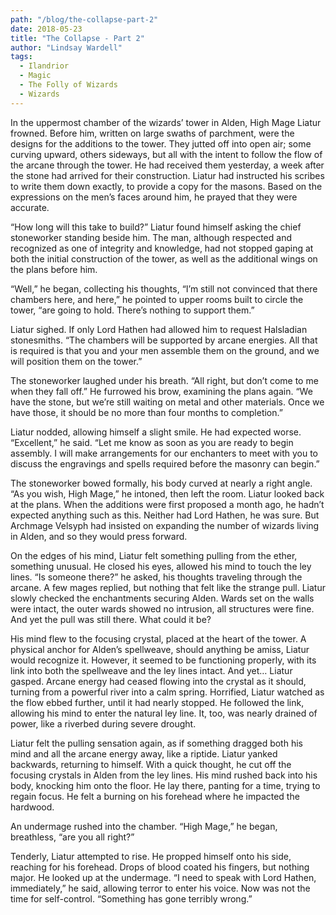 ```yaml
---
path: "/blog/the-collapse-part-2"
date: 2018-05-23
title: "The Collapse - Part 2"
author: "Lindsay Wardell"
tags:
  - Ilandrior
  - Magic
  - The Folly of Wizards
  - Wizards
---
```

In the uppermost chamber of the wizards’ tower in Alden, High Mage Liatur frowned. Before him, written on large swaths of parchment, were the designs for the additions to the tower. They jutted off into open air; some curving upward, others sideways, but all with the intent to follow the flow of the arcane through the tower. He had received them yesterday, a week after the stone had arrived for their construction. Liatur had instructed his scribes to write them down exactly, to provide a copy for the masons. Based on the expressions on the men’s faces around him, he prayed that they were accurate.

“How long will this take to build?” Liatur found himself asking the chief stoneworker standing beside him. The man, although respected and recognized as one of integrity and knowledge, had not stopped gaping at both the initial construction of the tower, as well as the additional wings on the plans before him.

“Well,” he began, collecting his thoughts, “I’m still not convinced that there chambers here, and here,” he pointed to upper rooms built to circle the tower, “are going to hold. There’s nothing to support them.”

Liatur sighed. If only Lord Hathen had allowed him to request Halsladian stonesmiths. “The chambers will be supported by arcane energies. All that is required is that you and your men assemble them on the ground, and we will position them on the tower.”

The stoneworker laughed under his breath. “All right, but don’t come to me when they fall off.” He furrowed his brow, examining the plans again. “We have the stone, but we’re still waiting on metal and other materials. Once we have those, it should be no more than four months to completion.”

Liatur nodded, allowing himself a slight smile. He had expected worse. “Excellent,” he said. “Let me know as soon as you are ready to begin assembly. I will make arrangements for our enchanters to meet with you to discuss the engravings and spells required before the masonry can begin.”

The stoneworker bowed formally, his body curved at nearly a right angle. “As you wish, High Mage,” he intoned, then left the room. Liatur looked back at the plans. When the additions were first proposed a month ago, he hadn’t expected anything such as this. Neither had Lord Hathen, he was sure. But Archmage Velsyph had insisted on expanding the number of wizards living in Alden, and so they would press forward.

On the edges of his mind, Liatur felt something pulling from the ether, something unusual. He closed his eyes, allowed his mind to touch the ley lines. “Is someone there?” he asked, his thoughts traveling through the arcane. A few mages replied, but nothing that felt like the strange pull. Liatur slowly checked the enchantments securing Alden. Wards set on the walls were intact, the outer wards showed no intrusion, all structures were fine. And yet the pull was still there. What could it be?

His mind flew to the focusing crystal, placed at the heart of the tower. A physical anchor for Alden’s spellweave, should anything be amiss, Liatur would recognize it. However, it seemed to be functioning properly, with its link into both the spellweave and the ley lines intact. And yet… Liatur gasped. Arcane energy had ceased flowing into the crystal as it should, turning from a powerful river into a calm spring. Horrified, Liatur watched as the flow ebbed further, until it had nearly stopped. He followed the link, allowing his mind to enter the natural ley line. It, too, was nearly drained of power, like a riverbed during severe drought.

Liatur felt the pulling sensation again, as if something dragged both his mind and all the arcane energy away, like a riptide. Liatur yanked backwards, returning to himself. With a quick thought, he cut off the focusing crystals in Alden from the ley lines. His mind rushed back into his body, knocking him onto the floor. He lay there, panting for a time, trying to regain focus. He felt a burning on his forehead where he impacted the hardwood.

An undermage rushed into the chamber. “High Mage,” he began, breathless, “are you all right?”

Tenderly, Liatur attempted to rise. He propped himself onto his side, reaching for his forehead. Drops of blood coated his fingers, but nothing major. He looked up at the undermage. “I need to speak with Lord Hathen, immediately,” he said, allowing terror to enter his voice. Now was not the time for self-control. “Something has gone terribly wrong.”